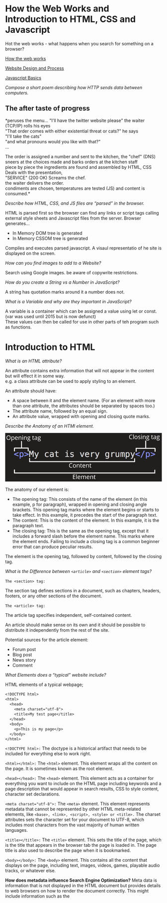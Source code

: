 # How the Web Works and Introduction to HTML, CSS and Javascript

Hot the web works - what happens when you search for something on a browser?

[How the web works](https://developer.mozilla.org/en-US/docs/Learn/Getting_started_with_the_web/How_the_Web_works)

[Website Design and Process](https://developer.mozilla.org/en-US/docs/Learn/Getting_started_with_the_web/What_will_your_website_look_like)

[Javascript Basics](https://developer.mozilla.org/en-US/docs/Learn/Getting_started_with_the_web/JavaScript_basics)


*Compose a short poem describing how HTTP sends data between computers.*

## The after taste of progress

*peruses the menu... 
"I'll have the twitter website please" the waiter (TCP/IP) rolls his eyes  
"That order comes with either existential threat or cats?" he says  
"I'll take the cats"  
"and what pronouns would you like with that?"  
...

The order is assigned a number and sent to the kitchen, the "chef" (DNS) sneers at the choices made and barks orders at the kitchen staff  
piece by piece the ingredients are found and assembled by HTML, CSS Deals with the presentation,   
"SERVICE" (200 OK) Screams the chef.   
the waiter delivers the order.  
condiments are chosen, temperatures are tested (JS) and content is consumed.*  


*Describe how HTML, CSS, and JS files are “parsed” in the browser.*

HTML is parsed first so the browser can find any links or script tags calling external style sheets and Javascript files from the server. 
Browser generates...
  - In Memory DOM tree is generated 
  - In Memory CSSOM tree is generated 

Compiles and executes parsed javascript. A visaul representatio of he site is displayed on the screen. 

*How can you find images to add to a Website?*

Search using Google images. be aware of copywrite restrictions. 

*How do you create a String vs a Number in JavaScript?*

A string has quotation marks around it a number does not. 

*What is a Variable and why are they important in JavaScript?*

A variable is a container which can be assigned a value using let or const. (var was used until 2015 but is now defunct)  
These values can then be called for use in other parts of teh program such as functions.



# Introduction to HTML


*What is an HTML attribute?*

An attribute contains extra information that will not appear in the content but will effect it in some way.  
e.g. a class attribute can be used to apply styling to an element. 

An attribute should have:

- A space between it and the element name. (For an element with more than one attribute, the attributes should be separated by spaces too.)
- The attribute name, followed by an equal sign.
- An attribute value, wrapped with opening and closing quote marks.

*Describe the Anatomy of an HTMl element.*

![HTML Element Anatomy](https://github.com/jack8120/TechEd-201/blob/main/htmlElementAnat.png)

The anatomy of our element is:

- The opening tag: This consists of the name of the element (in this example, p for paragraph), wrapped in opening and closing angle brackets. This opening tag marks where the element begins or starts to take effect. In this example, it precedes the start of the paragraph text.
- The content: This is the content of the element. In this example, it is the paragraph text.
- The closing tag: This is the same as the opening tag, except that it includes a forward slash before the element name. This marks where the element ends. Failing to include a closing tag is a common beginner error that can produce peculiar results.  

The element is the opening tag, followed by content, followed by the closing tag.


*What is the Difference between `<article>` and `<section>` element tags?*
  
` The <section> tag: `
  
The section tag defines sections in a document, such as chapters, headers, footers, or any other sections of the document.  
  
` The <article> tag: `

The article tag specifies independent, self-contained content.

An article should make sense on its own and it should be possible to distribute it independently from the rest of the site.

Potential sources for the article element:

- Forum post
- Blog post
- News story
- Comment  
  
    
*What Elements does a “typical” website include?*

HTML elements of a typical webpage;
```
<!DOCTYPE html>
<html>
  <head>
    <meta charset="utf-8">
    <title>My test page</title>
  </head>
  <body>
    <p>This is my page</p>
  </body>
</html> 
```
`<!DOCTYPE html>:` The doctype is a historical artifact that needs to be included for everything else to work right.   

`<html></html>:` The `<html>` element. This element wraps all the content on the page. It is sometimes known as the root element.

`<head></head>:` The `<head>` element. This element acts as a container for everything you want to include on the HTML page including keywords and a page description that would appear in search results, CSS to style content, character set declarations.

`<meta charset="utf-8">:` The `<meta>` element. This element represents metadata that cannot be represented by other HTML meta-related elements, like `<base>, <link>, <script>, <style> or <title>.` The charset attributes sets the character set for your document to UTF-8, which includes most characters from the vast majority of human written languages. 

`<title></title>:` The `<title>` element. This sets the title of the page, which is the title that appears in the browser tab the page is loaded in. The page title is also used to describe the page when it is bookmarked.

`<body></body>:` The `<body>` element. This contains all the content that displays on the page, including text, images, videos, games, playable audio tracks, or whatever else.


**How does metadata influence Search Engine Optimization?**
Meta data is information that is not displayed in the HTML document but provides details to web browsers on how to render the document correctly. This might include information such as the <title> tag links and to external css files. 
  

**How is the <meta> HTML tag used when specifying metadata?**
The <meta> tag can include information about the document character set and has attribites such as name and content which can provide details about what the HTML document is about and who wrote it. 

## Miscellaneous

How to start to design a Website.

**What is the first step to designing a Website?**
  
Ask yourslef Why you are creating a website.
  
-  What exactly do I want to accomplish?
-  How will a website help me reach my goals?
-  What needs to be done, and in what order, to reach my goals?
  
This called project ideation - What is your website about?, What problem does it solve?  
  
What is the most important question to answer when designing a Website?
  
  What ***Exactly*** do I want to accomplish?

  
## Semantics.

**Why should you use an <h1> element over a <span> element to display a top level heading?**
  
  Web browsers understand the inherent propertis of an <h1> tag and treat it accordingly. the <span> tag has none of these qualities and will not be 
  interpreted in the same way even though it may look like an <h1> tag when reading the document. 
  
**What are the benefits of using semantic tags in our HTML?**
  
  Semantic tags have meaning beyond what is written inside of them for displaying on the page. It helps web browsers and scereen readers to make sense of teh information and present it in the way it is intended to be used by the developer who also undertands the semantics of the tags and uses them to clearly communicate their intentions. 
  
**What is JavaScript?**
  
  Javascript implements the user interaction we are now used to online since the proliferation of social media and other interactive features associated with web2. 
  
**Describe 2 things that require JavaScript in the Browser?**
  
  -Collecting data from the user - name, email, etc. 
  
**How can you add JavaScript to an HTML document?**
  
  Using <script> tags at the end of the body element 
  
**If you have any questions or comments from the readings, record them in your Reading Notes!**
  
  Are there frameworks for navigting the development process from ideation to finished project taht can help new project managers / website creators to make sure they take everything they need into account? 
  
